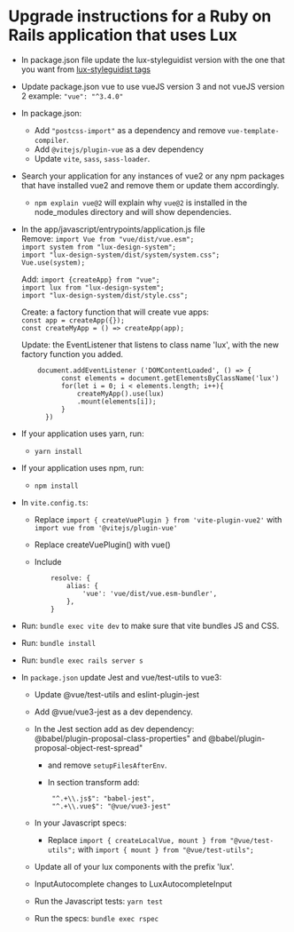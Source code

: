 # Upgrade instructions for a Ruby on Rails application that uses Lux

- In package.json file update the lux-styleguidist version with the one that you want from [lux-styleguidist tags](https://github.com/pulibrary/lux-styleguidist/tags)
- Update package.json vue to use vueJS version 3 and not vueJS version 2 example: `"vue": "^3.4.0"`
- In package.json:
   - Add `"postcss-import"` as a dependency and remove `vue-template-compiler`.
   - Add `@vitejs/plugin-vue` as a dev dependency
   - Update `vite`, `sass`, `sass-loader`.
- Search your application for any instances of vue2 or any npm packages that have installed vue2 and remove them or update them accordingly.
   - `npm explain vue@2` will explain why `vue@2` is installed in the node_modules directory and will show dependencies.
- In the app/javascript/entrypoints/application.js file   
    Remove: `import Vue from "vue/dist/vue.esm";`   
            `import system from "lux-design-system";`   
            `import "lux-design-system/dist/system/system.css";`   
            `Vue.use(system);`   
    
    Add: `import {createApp} from "vue";`   
         `import lux from "lux-design-system";`   
         `import "lux-design-system/dist/style.css";`   

    Create: a factory function that will create vue apps:  
          `const app = createApp({});`  
          `const createMyApp = () => createApp(app);`

    Update: the EventListener that listens to class name 'lux', with the new factory function you added.    

          document.addEventListener ('DOMContentLoaded', () => {
                const elements = document.getElementsByClassName('lux')
                for(let i = 0; i < elements.length; i++){
                    createMyApp().use(lux)
                    .mount(elements[i]);
                }
            })
       

- If your application uses yarn, run: 
   - `yarn install`
- If your application uses npm, run:
   - `npm install`
- In `vite.config.ts`:   
    - Replace `import { createVuePlugin } from 'vite-plugin-vue2'` with `import vue from '@vitejs/plugin-vue'`   
    - Replace createVuePlugin() with vue()  
    - Include   

              resolve: {
                  alias: {
                      'vue': 'vue/dist/vue.esm-bundler',
                  },
              }    
              
  
- Run: `bundle exec vite dev` to make sure that vite bundles JS and CSS.
- Run: `bundle install`
- Run: `bundle exec rails server s`
- In `package.json` update Jest and vue/test-utils to vue3:     
    - Update @vue/test-utils and eslint-plugin-jest   
    - Add @vue/vue3-jest as a dev dependency.
    - In the Jest section add as dev dependency:   
      @babel/plugin-proposal-class-properties" and @babel/plugin-proposal-object-rest-spread"
         - and remove `setupFilesAfterEnv`.  
         - In section transform add: 

                "^.+\\.js$": "babel-jest",   
                "^.+\\.vue$": "@vue/vue3-jest"
  - In your Javascript specs:   
    - Replace `import { createLocalVue, mount } from "@vue/test-utils";` with `import { mount } from "@vue/test-utils";`   
  - Update all of your lux components with the prefix 'lux'.    
  - InputAutocomplete changes to LuxAutocompleteInput    

  - Run the Javascript tests: `yarn test`
  - Run the specs: `bundle exec rspec`
         


